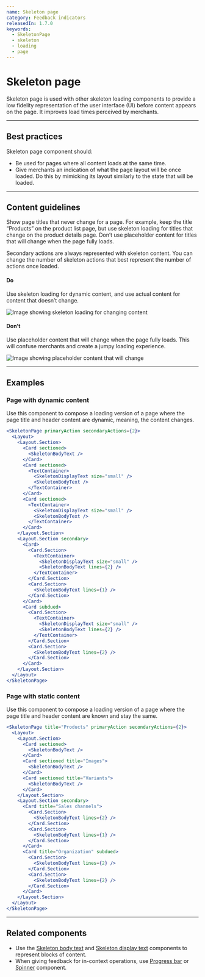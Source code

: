 ```yaml
---
name: Skeleton page
category: Feedback indicators
releasedIn: 1.7.0
keywords:
  - SkeletonPage
  - skeleton
  - loading
  - page
---
```


# Skeleton page

Skeleton page is used with other skeleton loading components to provide a low fidelity representation of the user interface (UI) before content appears on the page. It improves load times perceived by merchants.

---

## Best practices

Skeleton page component should:

- Be used for pages where all content loads at the same time.
- Give merchants an indication of what the page layout will be once loaded. Do this by mimicking its layout similarly to the state that will be loaded.

---

## Content guidelines

Show page titles that never change for a page. For example, keep the title “Products” on the product list page, but use skeleton loading for titles that change on the product details page. Don’t use placeholder content for titles that will change when the page fully loads.

Secondary actions are always represented with skeleton content. You can change the number of skeleton actions that best represent the number of actions once loaded.

<!-- usageblock -->

#### Do

Use skeleton loading for dynamic content, and use actual content for content that doesn’t change.

<div class="TypographyUsageBlockImg">

![Image showing skeleton loading for changing content](/public_images/skeleton/do-use-skeleton-for-changing-content@2x.png)

</div>

#### Don’t

Use placeholder content that will change when the page fully loads. This will confuse merchants and create a jumpy loading experience.

<div class="TypographyUsageBlockImg">

![Image showing placeholder content that will change](/public_images/skeleton/dont-use-placeholder-content-that-will-change@2x.png)

</div>

<!-- end -->

---

## Examples

### Page with dynamic content

Use this component to compose a loading version of a page where the page title and header content are dynamic, meaning, the content changes.

```jsx
<SkeletonPage primaryAction secondaryActions={2}>
  <Layout>
    <Layout.Section>
      <Card sectioned>
        <SkeletonBodyText />
      </Card>
      <Card sectioned>
        <TextContainer>
          <SkeletonDisplayText size="small" />
          <SkeletonBodyText />
        </TextContainer>
      </Card>
      <Card sectioned>
        <TextContainer>
          <SkeletonDisplayText size="small" />
          <SkeletonBodyText />
        </TextContainer>
      </Card>
    </Layout.Section>
    <Layout.Section secondary>
      <Card>
        <Card.Section>
          <TextContainer>
            <SkeletonDisplayText size="small" />
            <SkeletonBodyText lines={2} />
          </TextContainer>
        </Card.Section>
        <Card.Section>
          <SkeletonBodyText lines={1} />
        </Card.Section>
      </Card>
      <Card subdued>
        <Card.Section>
          <TextContainer>
            <SkeletonDisplayText size="small" />
            <SkeletonBodyText lines={2} />
          </TextContainer>
        </Card.Section>
        <Card.Section>
          <SkeletonBodyText lines={2} />
        </Card.Section>
      </Card>
    </Layout.Section>
  </Layout>
</SkeletonPage>
```

### Page with static content

Use this component to compose a loading version of a page where the page title and header content are known and stay the same.

```jsx
<SkeletonPage title="Products" primaryAction secondaryActions={2}>
  <Layout>
    <Layout.Section>
      <Card sectioned>
        <SkeletonBodyText />
      </Card>
      <Card sectioned title="Images">
        <SkeletonBodyText />
      </Card>
      <Card sectioned title="Variants">
        <SkeletonBodyText />
      </Card>
    </Layout.Section>
    <Layout.Section secondary>
      <Card title="Sales channels">
        <Card.Section>
          <SkeletonBodyText lines={2} />
        </Card.Section>
        <Card.Section>
          <SkeletonBodyText lines={1} />
        </Card.Section>
      </Card>
      <Card title="Organization" subdued>
        <Card.Section>
          <SkeletonBodyText lines={2} />
        </Card.Section>
        <Card.Section>
          <SkeletonBodyText lines={2} />
        </Card.Section>
      </Card>
    </Layout.Section>
  </Layout>
</SkeletonPage>
```

---

## Related components

- Use the [Skeleton body text](/components/feedback-indicators/skeleton-body-text) and [Skeleton display text](/components/feedback-indicators/skeleton-display-text) components to represent blocks of content.
- When giving feedback for in-context operations, use [Progress bar](/components/feedback-indicators/progress-bar) or [Spinner](/components/feedback-indicators/spinner) component.
